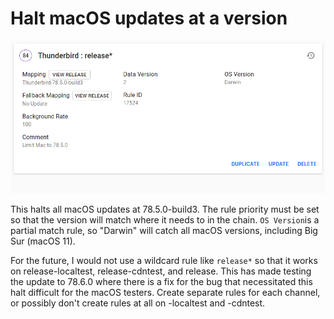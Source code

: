 Halt macOS updates at a version
===========================

![qownnotes-media-nwTHZX](media/qownnotes-media-nwTHZX-2602053112.png)


This halts all macOS updates at 78.5.0-build3. The rule priority must be set so that the version will match where it needs to in the chain. `OS Version`is a partial match rule, so "Darwin" will catch all macOS versions, including Big Sur (macOS 11).

For the future, I would not use a wildcard rule like `release*` so that it works on release-localtest, release-cdntest, and release. This has made testing the update to 78.6.0 where there is a fix for the bug that necessitated this halt difficult for the macOS testers. Create separate rules for each channel, or possibly don't create rules at all on -localtest and -cdntest.
